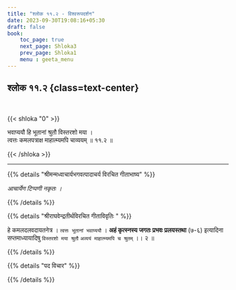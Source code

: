 ```yaml
---
title: "श्लोक ११.२ - विश्वरूपदर्शन"
date: 2023-09-30T19:08:16+05:30
draft: false
book:
    toc_page: true
    next_page: Shloka3
    prev_page: Shloka1
    menu : geeta_menu
---
```




## श्लोक ११.२ {class=text-center}

<br/>

{{< shloka  "0"  >}}

भवाप्ययौ हि भूतानां श्रुतौ विस्तरशो मया ।  
त्वत्तः कमलपत्राक्ष माहात्म्यमपि चाव्ययम् ॥ ११.२ ॥  

{{< /shloka >}}

---


{{% details "श्रीमन्मध्वाचार्यभगवत्पादाचर्य विरचित  गीताभाष्य" %}}

*आचार्येण टिप्पणी नकृतः ।*

{{% /details %}}



{{% details "श्रीराघवेन्द्रतीर्थविरचित गीताविवृतिः " %}}

हे कमलदलवदायतनेत्र । `त्वत्तः भूतानां भवाप्ययौ` । 
**अहं कृत्स्नस्य जगतः प्रभवः प्रलयस्तथा** (७-६) 
इत्यादिना सप्तमाध्यायादिषु `विस्तरशो मया श्रुतौ` 
`अव्ययं माहात्म्यमपि च श्रुतम्‌` ।। २ ॥

{{% /details %}}



{{% details "पद विचार" %}}


{{% /details %}}
